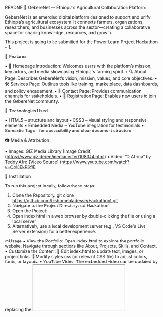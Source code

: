  README
🌾 GebereNet — Ethiopia’s Agricultural Collaboration Platform

GebereNet is an emerging digital platform designed to support and unify Ethiopia’s agricultural ecosystem. It connects farmers, organizations, researchers, and businesses across the sector—creating a collaborative space for sharing knowledge, resources, and growth.

This project is going to be submitted for the Power Learn Project Hackathon - 1.

 📌 Features

•	💬 Homepage Introduction: Welcomes users with the platform’s mission, key actors, and media showcasing Ethiopia's farming spirit.
•	🔍 About Page: Describes GebereNet’s vision, mission, values, and core objectives.
•	🛠️ Services Page: Outlines tools like training, marketplace, data dashboards, and policy engagement.
•	📨 Contact Page: Provides communication channels for stakeholders.
•	📝 Registration Page: Enables new users to join the GebereNet community.
 
 🚀 Technologies Used

•	HTML5 – structure and layout
•	CSS3 – visual styling and responsive elements
•	Embedded Media – YouTube integration for testimonials
•	Semantic Tags – for accessibility and clear document structure

📷 Media & Attribution

•	Images: GIZ Media Library  [Image Credit] (https://www.giz.de/en/mediacenter/108344.html)
•	Video: “O Africa” by Teddy Afro [Video Source] (https://www.youtube.com/watch?v=QbI0EkP6flE)

🔧 Installation

To run this project locally, follow these steps:
1.	Clone the Repository: git clone https://github.com/teshomebtadesse/Hackathon1.git
2.	Navigate to the Project Directory: cd Hackathon1
3.	Open the Project:
1.	Open index.html in a web browser by double-clicking the file or using a local server.
2.	Alternatively, use a local development server (e.g., VS Code's Live Server extension) for a better experience.

⚙️Usage
•	View the Portfolio: Open index.html to explore the portfolio website. Navigate through sections like About, Projects, Skills, and Contact.
•	Customize the Content:
	Edit index.html to update text, images, or project links.
	Modify styles.css (or relevant CSS file) to adjust colors, fonts, or layouts.
•	YouTube Video: The embedded video can be updated by replacing the <iframe> src attribute with a new YouTube video URL in the HTML.
•	Deploy Online: Host the site on platforms like GitHub pages for public access.

🧰 Project Structure

Hackathon1/
├── index.html        # Main HTML file
├── styles.css       # CSS styles for the portfolio
├── assets/          # Images, icons, or other media
└── README.md        # This file

📬 Contact

•	📍 Location: Butajira, Central Ethiopia
•	📞 Phone: +251916578058
•	✉️ Email: info@geberenet.com
•	🧭 Portfolio: https://github.com/teshomebtadesse/Hackathon1.git 

✅ Status

GebereNet is in its prototype phase, with future goals including:
•	Backend integration (user registration, database)
•	Admin dashboard for managing actors and services
•	Dynamic service listings
📄 License - Not licensed 

Thanks for checking out GebereNet—where Ethiopia’s agricultural future grows through connection. ✨🌱

